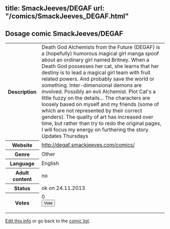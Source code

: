 title: SmackJeeves/DEGAF
url: "/comics/SmackJeeves_DEGAF.html"
---
Dosage comic SmackJeeves/DEGAF
-----------------------------------------

<p id="msg"></p>
<script type="text/javascript">
if (window.location.search === '?edit_info_mail=sent_ok') {
  var elem = document.getElementById("msg");
  elem.innerHTML = 'Edited information sucessfully sent for review, which is usually done daily. Thanks!';
  elem.className = 'ok';
}
</script>
<table class="comicinfo">
<tr>
<th>Description</th><td>Death God Alchemists from the Future (DEGAF) is a (hopefully) humorous magical girl manga spoof about an ordinary girl named Britney. When a Death God possesses her cat, she learns that her destiny is to lead a magical girl team with fruit related powers. And probably save the world or something. Inter-dimensional demons are involved. Possibly an evil Alchemist. Plot Cat's a little fuzzy on the details... The characters are loosely based on myself and my friends (some of which are not represented by their correct genders). The quality of art has increased over time, but rather than try to redo the original pages, I will focus my energy on furthering the story. Updates Thursdays</td>
</tr>
<tr>
<th>Website</th><td><a href="http://degaf.smackjeeves.com/comics/">http://degaf.smackjeeves.com/comics/</a></td>
</tr>
<tr>
<th>Genre</th><td>Other</td>
</tr>
<tr>
<th>Language</th><td>English</td>
</tr>
<tr>
<th>Adult content</th><td>no</td>
</tr>
<tr>
<th>Status</th><td>ok on 24.11.2013</td>
</tr>
<tr>
<th>Votes</th><td>0
<form action="http://gaecounter.appspot.com/count/" method="POST">
<input name="name" type="hidden" value="SmackJeeves_DEGAF"/>
<input name="uid" type="hidden" id="voteuid" value=""/>
<input type="submit" value="Vote"/>
</form>
</td>
</tr>
</table>
<script type="text/javascript">
var ua = navigator.userAgent;
document.getElementById("voteuid").value = ua.replace(/[^a-zA-Z0-9\._:]/g , "_");;
</script>

[Edit this info](SmackJeeves_DEGAF_edit.html) or go back to the [comic list](../comic-index.html).
